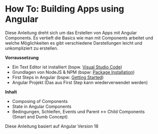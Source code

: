 # How To: Building Apps using Angular

Diese Anleitung dreht sich um das Erstellen von Apps mit Angular Components. Es vertieft die Basics wie man mit Components arbeitet und welche Möglichkeiten es gibt verschiedene Darstellungen leicht und unkompliziert zu erstellen.

**Vorraussetzung**

- Ein Text Editor ist installiert (bspw. [Visual Studio Code](https://code.visualstudio.com/))
- Grundlagen von NodeJS & NPM (bspw: [Package Installation](../nodejs//package-installation.md))
- First Steps in Angular (bspw: [Getting Started](../angular/01-getting-started.md))
- Angular Projekt (Das aus First Step kann wiederverwendet werden)

**Inhalt**

- Composing of Components
- State in Angular Components
- Bedingungen, Schleifen, Events und Parent <-> Child Components (Smart and Dumb Concept)

Diese Anleitung basiert auf Angular Version 18